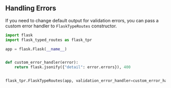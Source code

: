 ## Handling Errors

If you need to change default output for validation errors, you can pass a
custom error handler to `FlaskTypeRoutes` constructor.

```python
import flask
import flask_typed_routes as flask_tpr

app = flask.Flask(__name__)


def custom_error_handler(error):
    return flask.jsonify({"detail": error.errors}), 400


flask_tpr.FlaskTypeRoutes(app, validation_error_handler=custom_error_handler)
```